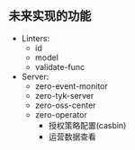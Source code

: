## 未来实现的功能

- Linters: 
  - id
  - model
  - validate-func
- Server:
  - zero-event-monitor
  - zero-tyk-server
  - zero-oss-center
  - zero-operator
    - 授权策略配置(casbin)
    - 运营数据查看
